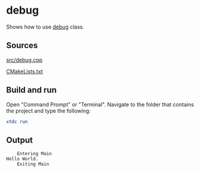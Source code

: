 # debug

Shows how to use [debug](https://gammasoft71.github.io/xtd/reference_guides/latest/classxtd_1_1diagnostics_1_1debug.html) class.

## Sources

[src/debug.cpp](src/debug.cpp)

[CMakeLists.txt](CMakeLists.txt)

## Build and run

Open "Command Prompt" or "Terminal". Navigate to the folder that contains the project and type the following:

```cmake
xtdc run
```

## Output

```
    Entering Main
Hello World.
    Exiting Main
```
